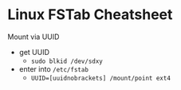 <!-- permalink: 1355ea1922196e420d8c93473a6fb6ac DO NOT DELETE OR EDIT THIS LINE -->
# Linux FSTab Cheatsheet

Mount via UUID
* get UUID
	* `sudo blkid /dev/sdxy`
* enter into `/etc/fstab`
	* `UUID=[uuidnobrackets] /mount/point ext4 `
